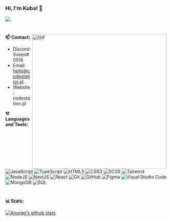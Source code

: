 ### Hi, I'm Kuba! 👋
![](https://komarev.com/ghpvc/?username=sveenxx&label=PROFILE+VIEWS)
#

<img align="right" alt="GIF" width="420px" src="https://media.giphy.com/media/836HiJc7pgzy8iNXCn/giphy.gif"/>

**📫 Contact:**

- Discord: Sveen#0516
- Email: hello@codestation.pl
- Website: codestation.pl

**⚒ Languages and Tools:**

![JavaScript](https://img.shields.io/badge/-JavaScript-black?style=flat&logo=javascript) 
![TypeScript](https://img.shields.io/badge/-TypeScript-black?style=flat&logo=typescript) 
![HTML5](https://img.shields.io/badge/-HTML-black?style=flat&logo=HTML5) 
![CSS3](https://img.shields.io/badge/-CSS-black?style=flat&logo=CSS3)
![SCSS](https://img.shields.io/badge/-SCSS-black?style=flat&logo=sass)
![Tailwind](https://img.shields.io/badge/-Tailwind-black?style=flat&logo=TailwindCSS)
![NodeJS](https://img.shields.io/badge/-NodeJS-black?style=flat&logo=Node.js)
![NextJS](https://img.shields.io/badge/-NextJS-black?style=flat&logo=next.js)
![React](https://img.shields.io/badge/-React-black?style=flat&logo=react) 
![Git](https://img.shields.io/badge/-Git-black?style=flat&logo=git)
![GitHub](https://img.shields.io/badge/-Github-black?style=flat&logo=github)
![Figma](https://img.shields.io/badge/-Figma-black?style=flat&logo=figma)
![Visual Studio Code](https://img.shields.io/badge/-Visual%20Studio%20Code-black?style=flat&logo=visual-studio-code)
![MongoDB](https://img.shields.io/badge/-MongoDB-black?style=flat&logo=mongodb)
![SQL](https://img.shields.io/badge/-sql-black?style=flat&logo=mysql)

#
**📊 Stats:**

[![Anurag's github stats](https://github-readme-stats.vercel.app/api?username=sveenxx&show_icons=true&theme=tokyonight)](https://github.com/sveenxx/github-readme-stats)

